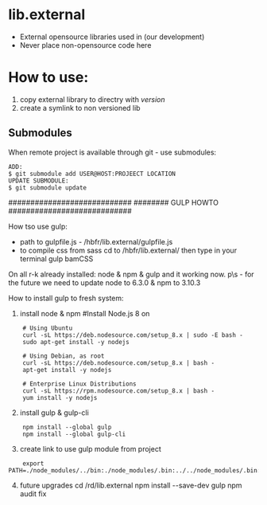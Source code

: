 lib.external
============

* External opensource libraries used in (our development)
* Never place non-opensource code here

How to use:
===========

1. copy external library to directry with *version*
2. create a symlink to non versioned lib


Submodules
----------

When remote project is available through git - use submodules:

    ADD:
    $ git submodule add USER@HOST:PROJEECT LOCATION
    UPDATE SUBMODULE:
    $ git submodule update


############################
########  GULP HOWTO
############################

How tso use gulp:
- path to gulpfile.js - /hbfr/lib.external/gulpfile.js
- to compile css from sass cd to /hbfr/lib.external/ then type in your terminal gulp bamCSS

On all r-k already installed: node & npm & gulp and it working now.
p\s - for the future we need to update node to 6.3.0 & npm to 3.10.3 

How to install gulp to fresh system:
1) install node & npm
    #Install Node.js 8 on
```    
    # Using Ubuntu
    curl -sL https://deb.nodesource.com/setup_8.x | sudo -E bash -
    sudo apt-get install -y nodejs

    # Using Debian, as root
    curl -sL https://deb.nodesource.com/setup_8.x | bash -
    apt-get install -y nodejs

    # Enterprise Linux Distributions
    curl -sL https://rpm.nodesource.com/setup_8.x | bash -
    yum install -y nodejs
```
2) install gulp & gulp-cli
```
    npm install --global gulp
    npm install --global gulp-cli
```
3) create link to use gulp module from project
```
    export PATH=./node_modules/../bin:./node_modules/.bin:../../node_modules/.bin:$PATH
```
4) future upgrades
    cd /rd/lib.external
    npm install --save-dev gulp
    npm audit fix